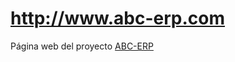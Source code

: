 http://www.abc-erp.com
=====================

Página web del proyecto [ABC-ERP](http://github.com/arkabytes/abc)
